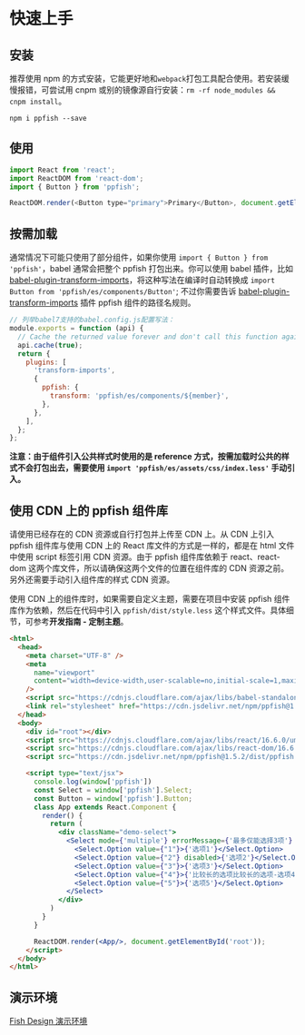 # 快速上手

## 安装

推荐使用 npm 的方式安装，它能更好地和`webpack`打包工具配合使用。若安装缓慢报错，可尝试用 cnpm 或别的镜像源自行安装：`rm -rf node_modules && cnpm install`。

```shell
npm i ppfish --save
```

## 使用

```js
import React from 'react';
import ReactDOM from 'react-dom';
import { Button } from 'ppfish';

ReactDOM.render(<Button type="primary">Primary</Button>, document.getElementById('app'));
```

## 按需加载

通常情况下可能只使用了部分组件，如果你使用 `import { Button } from 'ppfish'`，babel 通常会把整个 ppfish 打包出来。你可以使用 babel 插件，比如 [babel-plugin-transform-imports](https://www.npmjs.com/package/babel-plugin-transform-imports)，将这种写法在编译时自动转换成 `import Button from 'ppfish/es/components/Button'`; 不过你需要告诉 [babel-plugin-transform-imports](<(https://www.npmjs.com/package/babel-plugin-transform-imports)>) 插件 ppfish 组件的路径名规则。

```js
// 列举babel7支持的babel.config.js配置写法：
module.exports = function (api) {
  // Cache the returned value forever and don't call this function again.
  api.cache(true);
  return {
    plugins: [
      'transform-imports',
      {
        ppfish: {
          transform: 'ppfish/es/components/${member}',
        },
      },
    ],
  };
};
```

**注意：由于组件引入公共样式时使用的是 reference 方式，按需加载时公共的样式不会打包出去，需要使用 `import 'ppfish/es/assets/css/index.less'` 手动引入。**

## 使用 CDN 上的 ppfish 组件库

请使用已经存在的 CDN 资源或自行打包并上传至 CDN 上。从 CDN 上引入 ppfish 组件库与使用 CDN 上的 React 库文件的方式是一样的，都是在 html 文件中使用 script 标签引用 CDN 资源。由于 ppfish 组件库依赖于 react、react-dom 这两个库文件，所以请确保这两个文件的位置在组件库的 CDN 资源之前。另外还需要手动引入组件库的样式 CDN 资源。

使用 CDN 上的组件库时，如果需要自定义主题，需要在项目中安装 ppfish 组件库作为依赖，然后在代码中引入 `ppfish/dist/style.less` 这个样式文件。具体细节，可参考**开发指南 - 定制主题**。

```html
<html>
  <head>
    <meta charset="UTF-8" />
    <meta
      name="viewport"
      content="width=device-width,user-scalable=no,initial-scale=1,maximum-scale=1,minimum-scale=1"
    />
    <script src="https://cdnjs.cloudflare.com/ajax/libs/babel-standalone/6.26.0/babel.min.js"></script>
    <link rel="stylesheet" href="https://cdn.jsdelivr.net/npm/ppfish@1.5.2/dist/ppfish.css" />
  </head>
  <body>
    <div id="root"></div>
    <script src="https://cdnjs.cloudflare.com/ajax/libs/react/16.6.0/umd/react.production.min.js"></script>
    <script src="https://cdnjs.cloudflare.com/ajax/libs/react-dom/16.6.0/umd/react-dom.production.min.js"></script>
    <script src="https://cdn.jsdelivr.net/npm/ppfish@1.5.2/dist/ppfish.min.js"></script>

    <script type="text/jsx">
      console.log(window['ppfish'])
      const Select = window['ppfish'].Select;
      const Button = window['ppfish'].Button;
      class App extends React.Component {
        render() {
          return (
            <div className="demo-select">
              <Select mode={'multiple'} errorMessage={'最多仅能选择3项'} labelClear maxCount={3} style={{width: 300, margin: 10}} showSelectAll>
                <Select.Option value={"1"}>{'选项1'}</Select.Option>
                <Select.Option value={"2"} disabled>{'选项2'}</Select.Option>
                <Select.Option value={"3"}>{'选项3'}</Select.Option>
                <Select.Option value={"4"}>{'比较长的选项比较长的选项-选项4'}</Select.Option>
                <Select.Option value={"5"}>{'选项5'}</Select.Option>
              </Select>
            </div>
          )
        }
      }

      ReactDOM.render(<App/>, document.getElementById('root'));
    </script>
  </body>
</html>
```

## 演示环境

[Fish Design 演示环境](https://nsfi.github.io/ppfish-demo/#/homePage/home)
